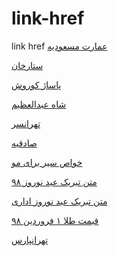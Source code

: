 # link-href
link href
<a href="https://paghman.ir/2019/01/26/چه-جوری-برم-عمارت-مسعودیه-عمارت-مسعودی/">عمارت مسعودیه</a>

<a href="https://paghman.ir/2019/02/01/ستارخان-چجوری-برم-ستارخان؟-همه-چیز-درب/">ستارخان</a>

<a href="https://paghman.ir/2019/02/01/چه-جوری-بریم-پاساژ-کوروش-معرفی-10-ویژیگی/">پاساژ کوروش</a>

<a href="https://paghman.ir/2019/01/31/شاه-عبدالعظیم-چجوری-برم-شاه-عبدالعظیم/">شاه عبدالعظیم</a>

<a href="https://paghman.ir/2019/02/02/تهرانسر-چه-جوری-برم-تهرانسر/">تهرانسر</a>

<a href="https://paghman.ir/2019/02/05/صادقیه-جه-چوری-برم-صادقیه-چطوری-برم-صاد/">صادقیه</a>

<a href="https://paghman.ir/2019/02/07/خواص-سیر-برای-مو-انواع-ماسک-سر-برای-مو-و/">خواص سیر برای مو</a>

<a href="https://paghman.ir/2019/02/08/تبریک-نوروز۹۸-متن-تبریک-عید-نوروز-۹۸/">متن تبریک عید نوروز ۹۸</a>

<a href="https://paghman.ir/2019/02/08/تبریک-عید-نوروز۹۸-متن-تبریک-عید-نوروز-ا/">متن تبریک عید نوروز اداری</a>

<a href="https://paghman.ir/2019/02/08/قیمت-طلا-امروز-۱۳۹۸-قیمت-طلا-۱-فروردین/">قیمت طلا ۱ فروردین ۹۸</a>

<a href="https://paghman.ir/2019/02/08/تهرانپارسمیخوام-برم-چه-جوری-و-چطور-برم/">تهرانپارس</a>
